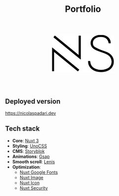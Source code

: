 <h1 align="center">Portfolio</h1>

<br />
<br />

<p align="center">
	<img src="./app/assets/logo.svg" width="200" />
</p>

<br />
<br />

## Deployed version

https://nicolaspadari.dev

## Tech stack

- **Core**: [Nuxt 3](https://nuxt.com)
- **Styling**: [UnoCSS](https://unocss.dev)
- **CMS**: [Storyblok](https://storyblok.com)
- **Animations**: [Gsap](https://gsap.com)
- **Smooth scroll**: [Lenis](https://lenis.darkroom.engineering)
- **Optimization**:
	- [Nuxt Google Fonts](https://google-fonts.nuxtjs.org)
	- [Nuxt Image](https://image.nuxt.com)
	- [Nuxt Icon](https://github.com/nuxt/icon)
	- [Nuxt Security](https://nuxt-security.vercel.app)
